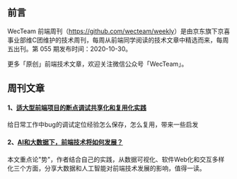 ## 前言

WecTeam 前端周刊（<https://github.com/wecteam/weekly>）是由京东旗下京喜事业部维C团维护的技术周刊，每周从前端同学阅读的技术文章中精选而来，每周五出刊。第 055 期发布时间：2020-10-30。

更多「原创」前端技术文章，欢迎关注微信公众号「WecTeam」。

## 周刊文章

#### 1、[适大型前端项目的断点调试共享化和复用化实践](https://mp.weixin.qq.com/s/XfSfwNTniJLke8c9pQ5R4w)

给日常工作中bug的调试定位经验怎么保存，怎么复用，带来一些启发


#### 2、[AI和大数据下，前端技术将如何发展？](https://mp.weixin.qq.com/s/ktRedy78XdsnJ94WwNbaWw)

本文重点论"势"，作者结合自己的实践，从数据可视化、软件Web化和交互多样化三个方面，分享大数据和人工智能对前端技术发展的影响，值得一读。

